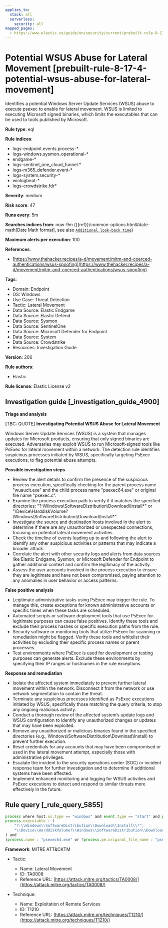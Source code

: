 ```yaml
---
applies_to:
  stack: all
  serverless:
    security: all
mapped_pages:
  - https://www.elastic.co/guide/en/security/current/prebuilt-rule-8-17-4-potential-wsus-abuse-for-lateral-movement.html
---
```


# Potential WSUS Abuse for Lateral Movement [prebuilt-rule-8-17-4-potential-wsus-abuse-for-lateral-movement]

Identifies a potential Windows Server Update Services (WSUS) abuse to execute psexec to enable for lateral movement. WSUS is limited to executing Microsoft signed binaries, which limits the executables that can be used to tools published by Microsoft.

**Rule type**: eql

**Rule indices**:

* logs-endpoint.events.process-*
* logs-windows.sysmon_operational-*
* endgame-*
* logs-sentinel_one_cloud_funnel.*
* logs-m365_defender.event-*
* logs-system.security-*
* winlogbeat-*
* logs-crowdstrike.fdr*

**Severity**: medium

**Risk score**: 47

**Runs every**: 5m

**Searches indices from**: now-9m ({{ref}}/common-options.html#date-math[Date Math format], see also [`Additional look-back time`](docs-content://solutions/security/detect-and-alert/create-detection-rule.md#rule-schedule))

**Maximum alerts per execution**: 100

**References**:

* [https://www.thehacker.recipes/a-d/movement/mitm-and-coerced-authentications/wsus-spoofing](https://www.thehacker.recipes/a-d/movement/mitm-and-coerced-authentications/wsus-spoofing)

**Tags**:

* Domain: Endpoint
* OS: Windows
* Use Case: Threat Detection
* Tactic: Lateral Movement
* Data Source: Elastic Endgame
* Data Source: Elastic Defend
* Data Source: Sysmon
* Data Source: SentinelOne
* Data Source: Microsoft Defender for Endpoint
* Data Source: System
* Data Source: Crowdstrike
* Resources: Investigation Guide

**Version**: 206

**Rule authors**:

* Elastic

**Rule license**: Elastic License v2

## Investigation guide [_investigation_guide_4900]

**Triage and analysis**

[TBC: QUOTE]
**Investigating Potential WSUS Abuse for Lateral Movement**

Windows Server Update Services (WSUS) is a system that manages updates for Microsoft products, ensuring that only signed binaries are executed. Adversaries may exploit WSUS to run Microsoft-signed tools like PsExec for lateral movement within a network. The detection rule identifies suspicious processes initiated by WSUS, specifically targeting PsExec executions, to flag potential abuse attempts.

**Possible investigation steps**

* Review the alert details to confirm the presence of the suspicious process execution, specifically checking for the parent process name "wuauclt.exe" and the child process name "psexec64.exe" or original file name "psexec.c".
* Examine the process execution path to verify if it matches the specified directories: "?:\Windows\SoftwareDistribution\Download\Install*" or "\Device\HarddiskVolume?\Windows\SoftwareDistribution\Download\Install\*".
* Investigate the source and destination hosts involved in the alert to determine if there are any unauthorized or unexpected connections, focusing on potential lateral movement activities.
* Check the timeline of events leading up to and following the alert to identify any other suspicious activities or patterns that may indicate a broader attack.
* Correlate the alert with other security logs and alerts from data sources like Elastic Endgame, Sysmon, or Microsoft Defender for Endpoint to gather additional context and confirm the legitimacy of the activity.
* Assess the user accounts involved in the process execution to ensure they are legitimate and have not been compromised, paying attention to any anomalies in user behavior or access patterns.

**False positive analysis**

* Legitimate administrative tasks using PsExec may trigger the rule. To manage this, create exceptions for known administrative accounts or specific times when these tasks are scheduled.
* Automated scripts or software deployment tools that use PsExec for legitimate purposes can cause false positives. Identify these tools and exclude their process hashes or specific execution paths from the rule.
* Security software or monitoring tools that utilize PsExec for scanning or remediation might be flagged. Verify these tools and whitelist their activities by excluding their specific process names or parent processes.
* Test environments where PsExec is used for development or testing purposes can generate alerts. Exclude these environments by specifying their IP ranges or hostnames in the rule exceptions.

**Response and remediation**

* Isolate the affected system immediately to prevent further lateral movement within the network. Disconnect it from the network or use network segmentation to contain the threat.
* Terminate any suspicious processes identified as PsExec executions initiated by WSUS, specifically those matching the query criteria, to stop any ongoing malicious activity.
* Conduct a thorough review of the affected system’s update logs and WSUS configuration to identify any unauthorized changes or updates that may have been exploited.
* Remove any unauthorized or malicious binaries found in the specified directories (e.g., Windows\SoftwareDistribution\Download\Install) to prevent further execution.
* Reset credentials for any accounts that may have been compromised or used in the lateral movement attempt, especially those with administrative privileges.
* Escalate the incident to the security operations center (SOC) or incident response team for further investigation and to determine if additional systems have been affected.
* Implement enhanced monitoring and logging for WSUS activities and PsExec executions to detect and respond to similar threats more effectively in the future.


## Rule query [_rule_query_5855]

```js
process where host.os.type == "windows" and event.type == "start" and process.parent.name : "wuauclt.exe" and
process.executable : (
    "?:\\Windows\\SoftwareDistribution\\Download\\Install\\*",
    "\\Device\\HarddiskVolume?\\Windows\\SoftwareDistribution\\Download\\Install\\*"
) and
(process.name : "psexec64.exe" or ?process.pe.original_file_name : "psexec.c")
```

**Framework**: MITRE ATT&CKTM

* Tactic:

    * Name: Lateral Movement
    * ID: TA0008
    * Reference URL: [https://attack.mitre.org/tactics/TA0008/](https://attack.mitre.org/tactics/TA0008/)

* Technique:

    * Name: Exploitation of Remote Services
    * ID: T1210
    * Reference URL: [https://attack.mitre.org/techniques/T1210/](https://attack.mitre.org/techniques/T1210/)



